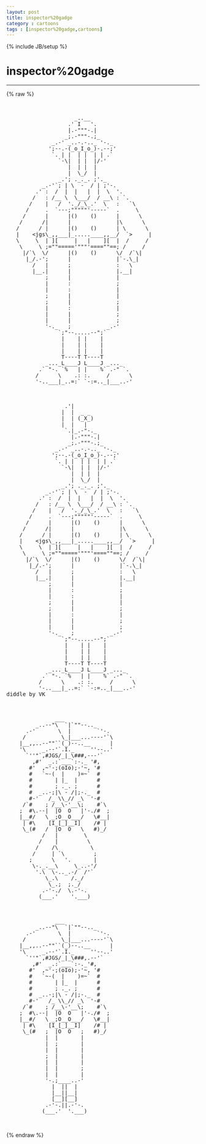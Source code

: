 ```yaml
---
layout: post
title: inspector%20gadge
category : cartoons
tags : [inspector%20gadge,cartoons]
---
```

{% include JB/setup %}
# inspector%20gadge
---
{% raw %}
<pre>


                     _..__
                   .&#039; I   &#039;.
                   |.-&quot;&quot;&quot;-.|
                  _;.-&quot;&quot;&quot;-.;_
              _.-&#039; _..-.-.._ &#039;-._
             &#039;;--.-(_o_I_o_)-.--;&#039;
              `. | |  | |  | | .`
                `-\|  | |  |/-&#039;
                   |  | |  |
                   |  \_/  |
                _.&#039;; ._._. ;&#039;._
           _.-&#039;`; | \  -  / | ;&#039;-.
         .&#039; :  /  |  |   |  |  \  &#039;.
        /   : /__ \  \___/  / __\ : `.
       /    |   /  &#039;._/_\_.&#039;  \   :   `\
      /     .  `---;&quot;&quot;&quot;&quot;&quot;&#039;-----`  .     \
     /      |      |()    ()      |      \
    /      /|      |              |\      \
   /      / |      |()    ()      | \      \
   |    &lt;jgs\_,,___|_.....____,,__/  `&gt;     |
   \     \  | ][     |   |    ][  |  /     /
    \     \ ;=&quot;&quot;=====&#039;&quot;&quot;&quot;&#039;====&quot;&quot;==; /     /
     |/`\  \/      |()    ()      \/  /`\|
      |_/.-&#039;;      |              |`-.\_|
        /   |      ;              :   \
        |__.|      |              |.__|
            ;      |              |
            |      :              ;
            |      :              |
            ;      |              |
            ;      |              ;
            |      :              |
            |      |              ;
            |      |              ;
            &#039;-._   ;           _.-&#039;
                `;&quot;--.....--&quot;;`
                 |    | |    |
                 |    | |    |
                 |    | |    |
                 T----T T----T
            _..._L____J L____J _..._
          .` &quot;-. `%   | |    %` .-&quot; `.
         /      \    .: :.     /      \
         &#039;-..___|_..=:` `-:=.._|___..-&#039;



                  .&#039;|
                 |  |  _ _
                 |  | (_X_)
                 |  |   |
                  `.|_.-&quot;-._
                    |.-&quot;&quot;&quot;-.|
                   _;.-&quot;&quot;&quot;-.;_
               _.-&#039; _..-.-.._ &#039;-._
              &#039;;--.-(_o_I_o_)-.--;&#039;
               `. | |  | |  | | .`
                 `-\|  | |  |/-&#039;
                    |  | |  |
                    |  \_/  |
                 _.&#039;; ._._. ;&#039;._
            _.-&#039;`; | \  -  / | ;&#039;-.
          .&#039; :  /  |  |   |  |  \  &#039;.
         /   : /__ \  \___/  / __\ : `.
        /    |   /  &#039;._/_\_.&#039;  \   :   `\
       /     .  `---;&quot;&quot;&quot;&quot;&quot;&#039;-----`  .     \
      /      |      |()    ()      |      \
     /      /|      |              |\      \
    /      / |      |()    ()      | \      \
    |    &lt;jgs\_,,___|_.....____,,__/  `&gt;     |
    \     \  | ][     |   |    ][  |  /     /
     \     \ ;=&quot;&quot;=====&#039;&quot;&quot;&quot;&#039;====&quot;&quot;==; /     /
      |/`\  \/      |()    ()      \/  /`\|
       |_/.-&#039;;      |              |`-.\_|
         /   |      ;              :   \
         |__.|      |              |.__|
             ;      |              |
             |      :              ;
             |      :              |
             ;      |              |
             ;      |              ;
             |      :              |
             |      |              ;
             |      |              ;
             &#039;-._   ;           _.-&#039;
                 `;&quot;--.....--&quot;;`
                  |    | |    |
                  |    | |    |
                  |    | |    |
                  T----T T----T
             _..._L____J L____J _..._
           .` &quot;-. `%   | |    %` .-&quot; `.
          /      \    .: :.     /      \
          &#039;-..___|_..=:` `-:=.._|___..-&#039;
diddle by VK



               ___
         _..--&quot;\  `|`&quot;&quot;--.._
      .-&#039;       \  |        `&#039;-.
     /           \_|___...----&#039;`\
    |__,,..--&quot;&quot;``(_)--..__      |
    &#039;\     _.--&#039;`.I._     &#039;&#039;--..&#039;
      `&#039;&#039;&quot;`,#JGS/_|_\###,---&#039;`
        ,#&#039;  _.:`___`:-._ &#039;#,
       #&#039;  ,~&#039;-;(oIo);-&#039;~, &#039;#
       #   `~-(  |    )=~`  #
       #       | |_  |      #
       #       ; ._. ;      #
       #  _..-;|\ - /|;-._  #
       #-&#039;   /_ \\_// _\  &#039;-#
     /`#    ; /__\-&#039;__\;    #`\
    ;  #\.--|  |O  O   |&#039;-./#  ;
    |__#/   \ _;O__O___/   \#__|
     | #\    [I_[_]__I]    /# |
     \_(#   /  |O  O   \   #)_/
           /   |        \
          /    |         \
         /    /\          \
        /     | `\         ;
       ;      \   &#039;.       |
        \-._.__\     \_..-&#039;/
         &#039;.\  \-.._.-/  /&#039;`
            \_.\    /._/
             \_.;  ;._/
           .-&#039;-./  \.-&#039;-.
          (___.&#039;    &#039;.___)



               ___
         _..--&quot;\  `|`&quot;&quot;--.._
      .-&#039;       \  |        `&#039;-.
     /           \_|___...----&#039;`\
    |__,,..--&quot;&quot;``(_)--..__      |
    &#039;\     _.--&#039;`.I._     &#039;&#039;--..&#039;
      `&#039;&#039;&quot;`,#JGS/_|_\###,.--&#039;`
        ,#&#039;  _.:`___`:-._&#039;#,
       #&#039;  ,~&#039;-;(oIo);-&#039;~, &#039;#
       #   `~-(  |    )=~`  #
       #       | |_  |      #
       #       ; ._. ;      #
       #  _..-;|\ - /|;-._  #
       #-&#039;   /_ \\_// _\  &#039;-#
     /`#    ; /__\-&#039;__\;    #`\
    ;  #\.--|  |O  O   |&#039;-./#  ;
    |__#/   \ _;O__O___/   \#__|
     | #\    [I_[_]__I]    /# |
     \_(#   ;  |O  O   ;   #)_/
            |  |       |
            |  ;       |
            |  |       |
            ;  |       |
            |  |       |
            |  |       ;
            |  |       |
            &#039;-.;____..-&#039;
              |  ||  |
              |__||__|
              [__][__]
            .-&#039;-.||.-&#039;-.
           (___.&#039;  &#039;.___)

 </pre>
{% endraw %}
